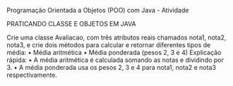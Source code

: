 Programação Orientada a Objetos (POO) com Java - Atividade

PRATICANDO CLASSE E OBJETOS EM JAVA

Crie uma classe Avaliacao, com três atributos reais chamados nota1, nota2, nota3, e crie dois métodos para calcular e retornar diferentes tipos de média:
• Média aritmética
• Média ponderada (pesos 2, 3 e 4)
Explicação rápida:
•	A média aritmética é calculada somando as notas e dividindo por 3.
•	A média ponderada usa os pesos 2, 3 e 4 para nota1, nota2 e nota3 respectivamente.
